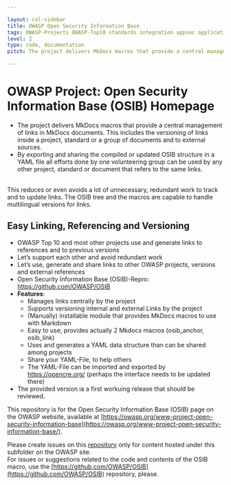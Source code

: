 ```yaml
---

layout: col-sidebar
title: OWASP Open Security Information Base
tags: OWASP-Projects OWASP-Top10 standards integration appsec application-security attackers builders defenders
level: 2
type: code, documentation
pitch: The project delivers MkDocs macros that provide a central management of links in MkDocs documents. This includes the versioning of links inside a project, standard or a group of documents and to external sources.

---
```

# OWASP Project: Open Security Information Base (OSIB) Homepage
* The project delivers MkDocs macros that provide a central management of links in MkDocs documents. This includes the versioning of links inside a project, standard or a group of documents and to external sources.
* By exporting and sharing the compiled or updated OSIB structure in a YAML file all efforts done by one volunteering group can be used by any other project, standard or document that refers to the same links.
<br>
This reduces or even avoids a lot of unnecessary, redundant work to track and to update links.
The OSIB tree and the macros are capable to handle multilingual versions for links.
<br>

## Easy Linking, Referencing and Versioning
- OWASP Top 10 and most other projects use and generate links to references and to previous versions
- Let’s support each other and avoid redundant work
- Let’s use, generate and share links to other OWASP projects, versions and external references
- Open Security Information Base (OSIB)-Repro: https://github.com/OWASP/OSIB
- <b>Features</b>:
  - Manages links centrally by the project
  - Supports versioning internal and external Links by the project
  - (Manually) installable module that provides MkDocs macros to use with Markdown 
  - Easy to use, provides actually 2 Mkdocs macros (osib_anchor, osib_link)
  - Uses and generates a YAML data structure than can be shared among projects
  - Share your YAML-File, to help others
  - The YAML-File can be imported and exported by https://opencre.org/ (perhaps the interface needs to be updated there)
- The provided version ia a first workuing release that should be reviewed.

This repository is for the Open Security Information Base (OSIB) page on the OWASP website, available at [https://owasp.org/www-project-open-security-information-base](https://owasp.org/www-project-open-security-information-base/).

Please create issues on this [repository](https://github.com/OWASP/www-project-open-security-information-base) only for content hosted under this subfolder on the OWASP site.<br>
For issues or suggestions related to the code and contents of the OSIB macro, use the [https://github.com/OWASP/OSIB](https://github.com/OWASP/OSIB) repository, please.

<!------------------------
This is an example of a Project or Chapter Page.  Please change these items to indicate the actual information you wish to present.  In addition to this information, the 'front-matter' above this text should be modified to reflect your actual information.  An explanation of each of the front-matter items is below:

layout: This is the layout used by project and chapter pages.  You should leave this value as col-sidebar

title: This is the title of your project or chapter page, usually the name.  For example, OWASP Zed Attack Proxy or OWASP Baltimore

tags: This is a space-delimited list of tags you associate with your project or chapter.  If you are using tabs, at least one of these tags should be unique in order to be used in the tabs files (an example tab is included in this repo) 

level: For projects, this is your project level (2 - Incubator, 3 - Lab, 3.5 - Production, 4 - Flagship)

type: code, tool, documentation, or other
------------------------>
